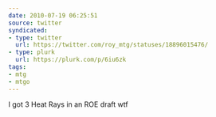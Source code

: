 ```yaml
---
date: 2010-07-19 06:25:51
source: twitter
syndicated:
- type: twitter
  url: https://twitter.com/roy_mtg/statuses/18896015476/
- type: plurk
  url: https://plurk.com/p/6iu6zk
tags:
- mtg
- mtgo
---
```


I got 3 Heat Rays in an ROE draft wtf